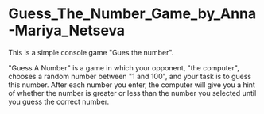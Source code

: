 # Guess_The_Number_Game_by_Anna-Mariya_Netseva
This is a simple console game "Gues the number".

 "Guess A Number" is a game in which your opponent, "the computer",
 chooses a random number between "1 and 100", 
and your task is to guess this number. After each number you enter, 
the computer will give you a hint of whether the number is greater or less than the number you selected until you guess the correct number.